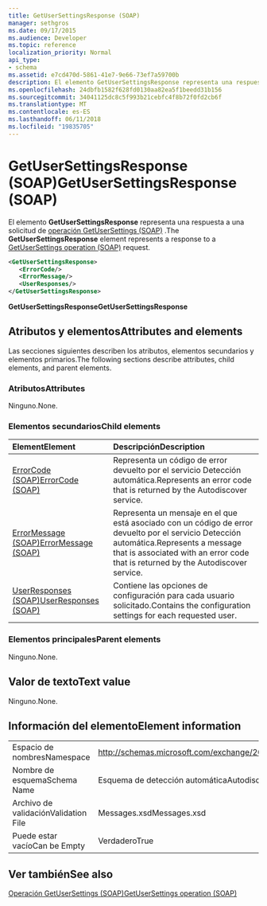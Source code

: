 ```yaml
---
title: GetUserSettingsResponse (SOAP)
manager: sethgros
ms.date: 09/17/2015
ms.audience: Developer
ms.topic: reference
localization_priority: Normal
api_type:
- schema
ms.assetid: e7cd470d-5861-41e7-9e66-73ef7a59700b
description: El elemento GetUserSettingsResponse representa una respuesta a una solicitud de operación (SOAP) GetUserSettings.
ms.openlocfilehash: 24dbfb1582f628fd0130aa82ea5f1beedd31b156
ms.sourcegitcommit: 34041125dc8c5f993b21cebfc4f8b72f0fd2cb6f
ms.translationtype: MT
ms.contentlocale: es-ES
ms.lasthandoff: 06/11/2018
ms.locfileid: "19835705"
---
```

# <a name="getusersettingsresponse-soap"></a><span data-ttu-id="1ff4b-103">GetUserSettingsResponse (SOAP)</span><span class="sxs-lookup"><span data-stu-id="1ff4b-103">GetUserSettingsResponse (SOAP)</span></span>

<span data-ttu-id="1ff4b-104">El elemento **GetUserSettingsResponse** representa una respuesta a una solicitud de [operación GetUserSettings (SOAP)](getusersettings-operation-soap.md) .</span><span class="sxs-lookup"><span data-stu-id="1ff4b-104">The **GetUserSettingsResponse** element represents a response to a [GetUserSettings operation (SOAP)](getusersettings-operation-soap.md) request.</span></span> 
  
```XML
<GetUserSettingsResponse>
   <ErrorCode/>
   <ErrorMessage/>
   <UserResponses/>
</GetUserSettingsResponse>
```

 <span data-ttu-id="1ff4b-105">**GetUserSettingsResponse**</span><span class="sxs-lookup"><span data-stu-id="1ff4b-105">**GetUserSettingsResponse**</span></span>
## <a name="attributes-and-elements"></a><span data-ttu-id="1ff4b-106">Atributos y elementos</span><span class="sxs-lookup"><span data-stu-id="1ff4b-106">Attributes and elements</span></span>

<span data-ttu-id="1ff4b-107">Las secciones siguientes describen los atributos, elementos secundarios y elementos primarios.</span><span class="sxs-lookup"><span data-stu-id="1ff4b-107">The following sections describe attributes, child elements, and parent elements.</span></span>
  
### <a name="attributes"></a><span data-ttu-id="1ff4b-108">Atributos</span><span class="sxs-lookup"><span data-stu-id="1ff4b-108">Attributes</span></span>

<span data-ttu-id="1ff4b-109">Ninguno.</span><span class="sxs-lookup"><span data-stu-id="1ff4b-109">None.</span></span>
  
### <a name="child-elements"></a><span data-ttu-id="1ff4b-110">Elementos secundarios</span><span class="sxs-lookup"><span data-stu-id="1ff4b-110">Child elements</span></span>

|<span data-ttu-id="1ff4b-111">**Element**</span><span class="sxs-lookup"><span data-stu-id="1ff4b-111">**Element**</span></span>|<span data-ttu-id="1ff4b-112">**Descripción**</span><span class="sxs-lookup"><span data-stu-id="1ff4b-112">**Description**</span></span>|
|:-----|:-----|
|[<span data-ttu-id="1ff4b-113">ErrorCode (SOAP)</span><span class="sxs-lookup"><span data-stu-id="1ff4b-113">ErrorCode (SOAP)</span></span>](errorcode-soap.md) <br/> |<span data-ttu-id="1ff4b-114">Representa un código de error devuelto por el servicio Detección automática.</span><span class="sxs-lookup"><span data-stu-id="1ff4b-114">Represents an error code that is returned by the Autodiscover service.</span></span>  <br/> |
|[<span data-ttu-id="1ff4b-115">ErrorMessage (SOAP)</span><span class="sxs-lookup"><span data-stu-id="1ff4b-115">ErrorMessage (SOAP)</span></span>](errormessage-soap.md) <br/> |<span data-ttu-id="1ff4b-116">Representa un mensaje en el que está asociado con un código de error devuelto por el servicio Detección automática.</span><span class="sxs-lookup"><span data-stu-id="1ff4b-116">Represents a message that is associated with an error code that is returned by the Autodiscover service.</span></span>  <br/> |
|[<span data-ttu-id="1ff4b-117">UserResponses (SOAP)</span><span class="sxs-lookup"><span data-stu-id="1ff4b-117">UserResponses (SOAP)</span></span>](userresponses-soap.md) <br/> |<span data-ttu-id="1ff4b-118">Contiene las opciones de configuración para cada usuario solicitado.</span><span class="sxs-lookup"><span data-stu-id="1ff4b-118">Contains the configuration settings for each requested user.</span></span>  <br/> |
   
### <a name="parent-elements"></a><span data-ttu-id="1ff4b-119">Elementos principales</span><span class="sxs-lookup"><span data-stu-id="1ff4b-119">Parent elements</span></span>

<span data-ttu-id="1ff4b-120">Ninguno.</span><span class="sxs-lookup"><span data-stu-id="1ff4b-120">None.</span></span>
  
## <a name="text-value"></a><span data-ttu-id="1ff4b-121">Valor de texto</span><span class="sxs-lookup"><span data-stu-id="1ff4b-121">Text value</span></span>

<span data-ttu-id="1ff4b-122">Ninguno.</span><span class="sxs-lookup"><span data-stu-id="1ff4b-122">None.</span></span>
  
## <a name="element-information"></a><span data-ttu-id="1ff4b-123">Información del elemento</span><span class="sxs-lookup"><span data-stu-id="1ff4b-123">Element information</span></span>

|||
|:-----|:-----|
|<span data-ttu-id="1ff4b-124">Espacio de nombres</span><span class="sxs-lookup"><span data-stu-id="1ff4b-124">Namespace</span></span>  <br/> |http://schemas.microsoft.com/exchange/2010/Autodiscover  <br/> |
|<span data-ttu-id="1ff4b-125">Nombre de esquema</span><span class="sxs-lookup"><span data-stu-id="1ff4b-125">Schema Name</span></span>  <br/> |<span data-ttu-id="1ff4b-126">Esquema de detección automática</span><span class="sxs-lookup"><span data-stu-id="1ff4b-126">Autodiscover schema</span></span>  <br/> |
|<span data-ttu-id="1ff4b-127">Archivo de validación</span><span class="sxs-lookup"><span data-stu-id="1ff4b-127">Validation File</span></span>  <br/> |<span data-ttu-id="1ff4b-128">Messages.xsd</span><span class="sxs-lookup"><span data-stu-id="1ff4b-128">Messages.xsd</span></span>  <br/> |
|<span data-ttu-id="1ff4b-129">Puede estar vacío</span><span class="sxs-lookup"><span data-stu-id="1ff4b-129">Can be Empty</span></span>  <br/> |<span data-ttu-id="1ff4b-130">Verdadero</span><span class="sxs-lookup"><span data-stu-id="1ff4b-130">True</span></span>  <br/> |
   
## <a name="see-also"></a><span data-ttu-id="1ff4b-131">Ver también</span><span class="sxs-lookup"><span data-stu-id="1ff4b-131">See also</span></span>



[<span data-ttu-id="1ff4b-132">Operación GetUserSettings (SOAP)</span><span class="sxs-lookup"><span data-stu-id="1ff4b-132">GetUserSettings operation (SOAP)</span></span>](getusersettings-operation-soap.md)

